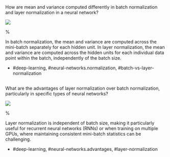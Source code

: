 ## 

How are mean and variance computed differently in batch normalization and layer normalization in a neural network?

![](https://cdn.mathpix.com/cropped/2024_05_26_f174c62110b43edc3276g-1.jpg?height=788&width=1490&top_left_y=216&top_left_x=168)

%

In batch normalization, the mean and variance are computed across the mini-batch separately for each hidden unit. In layer normalization, the mean and variance are computed across the hidden units for each individual data point within the batch, independently of the batch size.

- #deep-learning, #neural-networks.normalization, #batch-vs-layer-normalization

## 

What are the advantages of layer normalization over batch normalization, particularly in specific types of neural networks?

![](https://cdn.mathpix.com/cropped/2024_05_26_f174c62110b43edc3276g-1.jpg?height=788&width=1490&top_left_y=216&top_left_x=168)

%

Layer normalization is independent of batch size, making it particularly useful for recurrent neural networks (RNNs) or when training on multiple GPUs, where maintaining consistent mini-batch statistics can be challenging.

- #deep-learning, #neural-networks.advantages, #layer-normalization